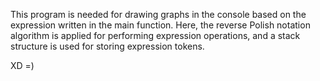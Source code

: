 This program is needed for drawing graphs in the console based on the expression written in the main function.
Here, the reverse Polish notation algorithm is applied for performing expression operations, and a stack structure is used for storing expression tokens.

XD =)
